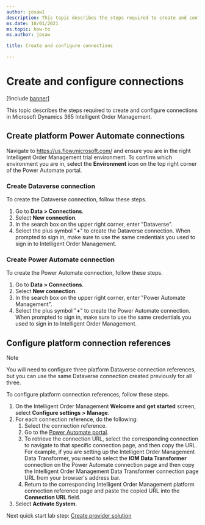 ```yaml
---
author: josaw1
description: This topic describes the steps required to create and configure connections in Microsoft Dynamics 365 Intelligent Order Management.
ms.date: 10/01/2021
ms.topic: how-to
ms.author: josaw

title: Create and configure connections

---
```


# Create and configure connections

[!include [banner](includes/banner.md)]

This topic describes the steps required to create and configure connections in Microsoft Dynamics 365 Intelligent Order Management.

## Create platform Power Automate connections

Navigate to https://us.flow.microsoft.com/ and ensure you are in the right Intelligent Order Management trial environment. To confirm which environment you are in, select the **Environment** icon on the top right corner of the Power Automate portal.

### Create Dataverse connection

To create the Dataverse connection, follow these steps.

1. Go to **Data \> Connections**.
1. Select **New connection**.
1. In the search box on the upper right corner, enter "Dataverse".
1. Select the plus symbol "**+**" to create the Dataverse connection. When prompted to sign in, make sure to use the same credentials you used to sign in to Intelligent Order Management.

### Create Power Automate connection

To create the Power Automate connection, follow these steps.

1. Go to **Data \> Connections**.
1. Select **New connection**.
1. In the search box on the upper right corner, enter "Power Automate Management".
1. Select the plus symbol "**+**" to create the Power Automate connection. When prompted to sign in, make sure to use the same credentials you used to sign in to Intelligent Order Management.

## Configure platform connection references

> [!NOTE]
> You will need to configure three platform Dataverse connection references, but you can use the same Dataverse connection created previously for all three.

To configure platform connection references, follow these steps.

1.	On the Intelligent Order Management **Welcome and get started** screen, select **Configure settings \> Manage**.
1.	For each connection reference, do the following:
    1. Select the connection reference.
    1. Go to the [Power Automate portal](https://powerautomate.microsoft.com/). 
    1. To retrieve the connection URL, select the corresponding connection to navigate to that specific connection page, and then copy the URL. For example, if you are setting up the Intelligent Order Management Data Transformer, you need to select the **IOM Data Transformer** connection on the Power Automate connection page and then copy the Intelligent Order Management Data Transformer connection page URL from your browser's address bar.
    1. Return to the corresponding Intelligent Order Management platform connection reference page and paste the copied URL into the **Connection URL** field.
1. Select **Activate System**. 

Next quick start lab step: [Create provider solution](lab-create-provider-solution.md)
